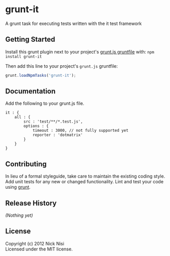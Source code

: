 # grunt-it

A grunt task for executing tests written with the it test framework

## Getting Started
Install this grunt plugin next to your project's [grunt.js gruntfile][getting_started] with: `npm install grunt-it`

Then add this line to your project's `grunt.js` gruntfile:

```javascript
grunt.loadNpmTasks('grunt-it');
```

[grunt]: http://gruntjs.com/
[getting_started]: https://github.com/gruntjs/grunt/blob/master/docs/getting_started.md

## Documentation

Add the following to your grunt.js file.

    it : {
        all : {
            src : 'test/**/*.test.js',
            options : {
                timeout : 3000, // not fully supported yet
                reporter : 'dotmatrix'
            }
        }
    }

## Contributing
In lieu of a formal styleguide, take care to maintain the existing coding style. Add unit tests for any new or changed functionality. Lint and test your code using [grunt][grunt].

## Release History
_(Nothing yet)_

## License
Copyright (c) 2012 Nick Nisi  
Licensed under the MIT license.
